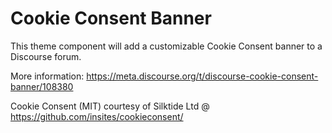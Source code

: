 # Cookie Consent Banner

This theme component will add a customizable Cookie Consent banner to a Discourse forum.

More information: https://meta.discourse.org/t/discourse-cookie-consent-banner/108380

Cookie Consent (MIT) courtesy of Silktide Ltd @ https://github.com/insites/cookieconsent/
